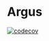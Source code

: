 # Argus

[![codecov](https://codecov.io/github/Amin-MAG/Argus/graph/badge.svg?token=AL8RSEOJ2C)](https://codecov.io/github/Amin-MAG/Argus)